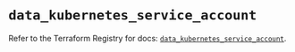 # `data_kubernetes_service_account`

Refer to the Terraform Registry for docs: [`data_kubernetes_service_account`](https://registry.terraform.io/providers/hashicorp/kubernetes/2.31.0/docs/data-sources/service_account).

